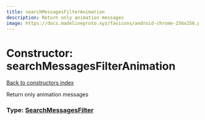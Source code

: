 ```yaml
---
title: searchMessagesFilterAnimation
description: Return only animation messages
image: https://docs.madelineproto.xyz/favicons/android-chrome-256x256.png
---
```

# Constructor: searchMessagesFilterAnimation  
[Back to constructors index](index.md)



Return only animation messages




### Type: [SearchMessagesFilter](../types/SearchMessagesFilter.md)


